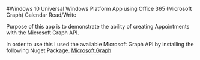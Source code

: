 #Windows 10 Universal Windows Platform App using Office 365 (Microsoft Graph) Calendar Read/Write

Purpose of this app is to demonstrate the ability of creating Appointments with the Microsoft Graph API.

In order to use this I used the available Microsoft Graph API by installing the following Nuget Package.
[Microsoft.Graph](https://www.nuget.org/packages/Microsoft.Graph/) 


